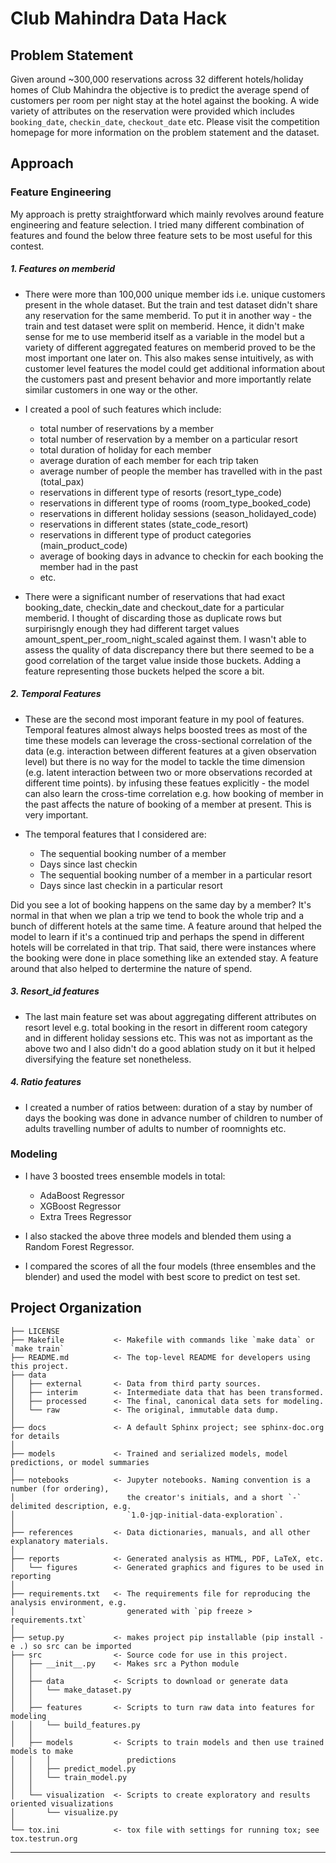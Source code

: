 Club Mahindra Data Hack
==============================

## Problem Statement
Given around ~300,000 reservations across 32 different hotels/holiday homes of Club Mahindra the objective is to predict the average spend of customers per room per night stay at the hotel against the booking. A wide variety of attributes on the reservation were provided which includes `booking_date`, `checkin_date`, `checkout_date` etc. Please visit the competition homepage for more information on the problem statement and the dataset.

## Approach
### Feature Engineering
My approach is pretty straightforward which mainly revolves around feature engineering and feature selection. I tried many different combination of features and found the below three feature sets to be most useful for this contest.

##### 1. Features on memberid

* There were more than 100,000 unique member ids i.e. unique customers present in the whole dataset. But the train and test dataset didn't share any reservation for the same memberid. To put it in another way - the train and test dataset were split on memberid. Hence, it didn't make sense for me to use memberid itself as a variable in the model but a variety of different aggregated features on memberid proved to be the most important one later on. This also makes sense intuitively, as with customer level features the model could get additional information about the customers past and present behavior and more importantly relate similar customers in one way or the other.

* I created a pool of such features which include:

    * total number of reservations by a member
    * total number of reservation by a member on a particular resort
    * total duration of holiday for each member
    * average duration of each member for each trip taken
    * average number of people the member has travelled with in the past (total_pax)
    * reservations in different type of resorts (resort_type_code)
    * reservations in different type of rooms (room_type_booked_code)
    * reservations in different holiday sessions (season_holidayed_code)
    * reservations in different states (state_code_resort)
    * reservations in different type of product categories (main_product_code)
    * average of booking days in advance to checkin for each booking the member had in the past
    * etc.
    
* There were a significant number of reservations that had exact booking_date, checkin_date and checkout_date for a particular memberid. I thought of discarding those as duplicate rows but surpirisngly enough they had different target values amount_spent_per_room_night_scaled against them. I wasn't able to assess the quality of data discrepancy there but there seemed to be a good correlation of the target value inside those buckets. Adding a feature representing those buckets helped the score a bit.

##### 2. Temporal Features

* These are the second most imporant feature in my pool of features. Temporal features almost always helps boosted trees as most of the time these models can leverage the cross-sectional correlation of the data (e.g. interaction between different features at a given observation level) but there is no way for the model to tackle the time dimension (e.g. latent interaction between two or more observations recorded at different time points). by infusing these featues explicitly - the model can also learn the cross-time correlation e.g. how booking of member in the past affects the nature of booking of a member at present. This is very important.

* The temporal features that I considered are:

    * The sequential booking number of a member
    * Days since last checkin
    * The sequential booking number of a member in a particular resort
    * Days since last checkin in a particular resort

Did you see a lot of booking happens on the same day by a member? It's normal in that when we plan a trip we tend to book the whole trip and a bunch of different hotels at the same time. A feature around that helped the model to learn if it's a continued trip and perhaps the spend in different hotels will be correlated in that trip.
That said, there were instances where the booking were done in place something like an extended stay. A feature around that also helped to dertermine the nature of spend.
##### 3. Resort_id features

* The last main feature set was about aggregating different attributes on resort level e.g. total booking in the resort in different room category and in different holiday sessions etc. This was not as important as the above two and I also didn't do a good ablation study on it but it helped diversifying the feature set nonetheless.

##### 4. Ratio features

* I created a number of ratios between:
duration of a stay by number of days the booking was done in advance
number of children to number of adults travelling
number of adults to number of roomnights
etc.
### Modeling
* I have 3 boosted trees ensemble models in total:

    * AdaBoost Regressor
    * XGBoost Regressor 
    * Extra Trees Regressor

* I also stacked the above three models and blended them using a Random Forest Regressor.

* I compared the scores of all the four models (three ensembles and the blender) and used the model with best score to predict on test set.

Project Organization
------------

    ├── LICENSE
    ├── Makefile           <- Makefile with commands like `make data` or `make train`
    ├── README.md          <- The top-level README for developers using this project.
    ├── data
    │   ├── external       <- Data from third party sources.
    │   ├── interim        <- Intermediate data that has been transformed.
    │   ├── processed      <- The final, canonical data sets for modeling.
    │   └── raw            <- The original, immutable data dump.
    │
    ├── docs               <- A default Sphinx project; see sphinx-doc.org for details
    │
    ├── models             <- Trained and serialized models, model predictions, or model summaries
    │
    ├── notebooks          <- Jupyter notebooks. Naming convention is a number (for ordering),
    │                         the creator's initials, and a short `-` delimited description, e.g.
    │                         `1.0-jqp-initial-data-exploration`.
    │
    ├── references         <- Data dictionaries, manuals, and all other explanatory materials.
    │
    ├── reports            <- Generated analysis as HTML, PDF, LaTeX, etc.
    │   └── figures        <- Generated graphics and figures to be used in reporting
    │
    ├── requirements.txt   <- The requirements file for reproducing the analysis environment, e.g.
    │                         generated with `pip freeze > requirements.txt`
    │
    ├── setup.py           <- makes project pip installable (pip install -e .) so src can be imported
    ├── src                <- Source code for use in this project.
    │   ├── __init__.py    <- Makes src a Python module
    │   │
    │   ├── data           <- Scripts to download or generate data
    │   │   └── make_dataset.py
    │   │
    │   ├── features       <- Scripts to turn raw data into features for modeling
    │   │   └── build_features.py
    │   │
    │   ├── models         <- Scripts to train models and then use trained models to make
    │   │   │                 predictions
    │   │   ├── predict_model.py
    │   │   └── train_model.py
    │   │
    │   └── visualization  <- Scripts to create exploratory and results oriented visualizations
    │       └── visualize.py
    │
    └── tox.ini            <- tox file with settings for running tox; see tox.testrun.org


--------